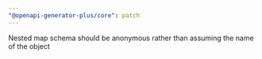 ```yaml
---
"@openapi-generator-plus/core": patch
---
```


Nested map schema should be anonymous rather than assuming the name of the object
